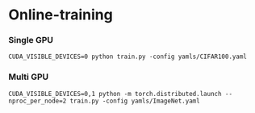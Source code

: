 # Online-training

### Single GPU

```
CUDA_VISIBLE_DEVICES=0 python train.py -config yamls/CIFAR100.yaml
```

### Multi GPU

```text
CUDA_VISIBLE_DEVICES=0,1 python -m torch.distributed.launch --nproc_per_node=2 train.py -config yamls/ImageNet.yaml
```